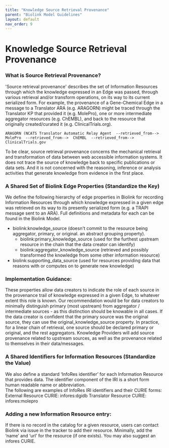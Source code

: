 ```yaml
---
title: "Knowledge Source Retrieval Provenance"
parent: "Biolink Model Guidelines"
layout: default
nav_order: 9
---
```


# Knowledge Source Retrieval Provenance

### What is Source Retrieval Provenance?
'Source retrieval provenance' describes the set of Information Resources through which the knowledge expressed in an 
Edge was passed, through various retrieval and/or transform operations, on its way to its current serialized form. 
For example, the provenance of a Gene-Chemical Edge in a message to a Translator ARA (e.g. ARAGORN) might be traced 
through the Translator KP that provided it (e.g. MolePro), one or more intermediate aggregator resources (e.g. ChEMBL), 
and back to the resource that originally created/curated it (e.g. ClinicalTrials.org).

 ```
 ARAGORN (NCATS Translator Automatic Relay Agent  --retrieved_from-->   MolePro  --retrieved_from-->  ChEMBL  --retrieved_from-->  ClinicalTrials.gov
 ```

To be clear, source retrieval provenance concerns the mechanical retrieval and transformation of data between web 
accessible information systems. It does not trace the source of knowledge back to specific publications or data sets.
And it is not concerned with the reasoning, inference or analysis activities that generate knowledge from evidence 
in the first place.

### A Shared Set of Biolink Edge Properties (Standardize the Key)
We define the following hierarchy of edge properties in Biolink for recording Information Resources through which knowledge expressed in a given edge was retrieved on its way to its presently serialized form (e.g. a TRAPI message sent to an ARA). Full definitions and metadata for each can be found in the Biolink Model.
 
- biolink:knowledge_source (doesn't commit to the resource being aggregator, primary, or original. an abstract grouping property).
  - biolink:primary_knowledge_source (used for the furthest upstream resource in the chain that the data creator can identify)
  - biolink:aggregator_knowledge_source (retrieved and possibly transformed the knowledge from some other information resource)
- biolink:supporting_data_source (used for resources providing data that reasons with or computes on to generate new knowledge)
 
### Implementation Guidance: 

These properties allow data creators to indicate the role of each source in the provenance trail of knowledge expressed in a given Edge, to whatever extent this role is known. 
Our recommendation would be for data creators to minimally distinguish primary (most upstream) from aggregator / intermediate sources - as this distinction should be knowable in all cases.
If the data creator is confident that the primary source was the original source, they can use the original_knowledge_source property. 
In practice, for a linear chain of retrieval, one source should be declared primary or original, and the rest aggregators.
Knowledge Providers will add source provenance related to upstream sources, as well as the provenance related to themselves in their data/messages.  

### A Shared Identifiers for Information Resources (Standardize the Value)
We also define a standard ‘InfoRes identifier’ for each Information Resource that provides data. The identifier component of the IRI is a short form human readable name or abbreviation.  
The following are examples of InfoRes IRI identifiers and their CURIE forms:
External Resource CURIE: infores:dgidb
Translator Resource CURIE: infores:molepro

### Adding a new Information Resource entry: 
If there is no record in the catalog for a given resource, users can contact Biolink via issue in the tracker to add their resource.
Minimally, add the ‘name’ and ‘url’ for the resource (if one exists). You may also suggest an infores CURIE.

